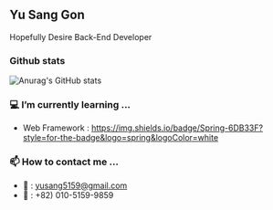 ## Yu Sang Gon
Hopefully Desire Back-End Developer


### Github stats
![Anurag's GitHub stats](https://github-readme-stats.vercel.app/api?username=YuSangGon&show_icons=true&theme=shadow_blue)


### 💻 I’m currently learning ... 
* Web Framework : https://img.shields.io/badge/Spring-6DB33F?style=for-the-badge&logo=spring&logoColor=white 


### 📫 How to contact me ...
* 📧 : yusang5159@gmail.com
* 📱 : +82) 010-5159-9859

<!--
**YuSangGon/YuSangGon** is a ✨ _special_ ✨ repository because its `README.md` (this file) appears on your GitHub profile.

Here are some ideas to get you started:

- 🔭 I’m currently working on ...
- 🌱 I’m currently learning ...
- 👯 I’m looking to collaborate on ...
- 🤔 I’m looking for help with ...
- 💬 Ask me about ...
- 📫 How to reach me: ...
- 😄 Pronouns: ...
- ⚡ Fun fact: ...
-->
